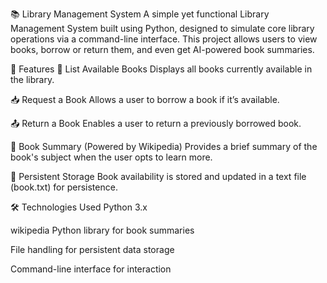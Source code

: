📚 Library Management System
A simple yet functional Library Management System built using Python, designed to simulate core library operations via a command-line interface. This project allows users to view books, borrow or return them, and even get AI-powered book summaries.

🔧 Features
📖 List Available Books
Displays all books currently available in the library.

📥 Request a Book
Allows a user to borrow a book if it’s available.

📤 Return a Book
Enables a user to return a previously borrowed book.

🧠 Book Summary (Powered by Wikipedia)
Provides a brief summary of the book's subject when the user opts to learn more.

💾 Persistent Storage
Book availability is stored and updated in a text file (book.txt) for persistence.

🛠️ Technologies Used
Python 3.x

wikipedia Python library for book summaries

File handling for persistent data storage

Command-line interface for interaction
